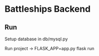# Battleships Backend

## Run

Setup database in db/mysql.py

Run project -> FLASK_APP=app.py flask run
